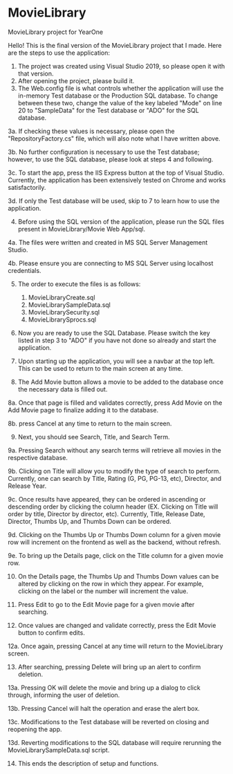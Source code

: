 # MovieLibrary
MovieLibrary project for YearOne

Hello! This is the final version of the MovieLibrary project that I made.
Here are the steps to use the application: 

1. The project was created using Visual Studio 2019, so please open it with that version.
2. After opening the project, please build it.
3. The Web.config file is what controls whether the application will use the in-memory Test database or the Production SQL database.
  To change between these two, change the value of the key labeled "Mode" on line 20 to "SampleData" for the Test database or "ADO" for the SQL database.
  
3a. If checking these values is necessary, please open the "RepositoryFactory.cs" file, which will also note what I have written above.

3b. No further configuration is necessary to use the Test database; however, to use the SQL database, please look at steps 4 and following.

3c. To start the app, press the IIS Express button at the top of Visual Studio. Currently, the application has been extensively tested on Chrome and works satisfactorily.

3d. If only the Test database will be used, skip to 7 to learn how to use the application.

4. Before using the SQL version of the application, please run the SQL files present in MovieLibrary/Movie Web App/sql.

4a. The files were written and created in MS SQL Server Management Studio. 

4b. Please ensure you are connecting to MS SQL Server using localhost credentials.

5. The order to execute the files is as follows:
    1. MovieLibraryCreate.sql
    2. MovieLibrarySampleData.sql
    3. MovieLibrarySecurity.sql
    4. MovieLibrarySprocs.sql

6. Now you are ready to use the SQL Database. Please switch the key listed in step 3 to "ADO" if you have not done so already and start the application. 

7. Upon starting up the application, you will see a navbar at the top left. This can be used to return to the main screen at any time.

8. The Add Movie button allows a movie to be added to the database once the necessary data is filled out. 

8a. Once that page is filled and validates correctly, press Add Movie on the Add Movie page to finalize adding it to the database.

8b. press Cancel at any time to return to the main screen.

9. Next, you should see Search, Title, and Search Term. 

9a. Pressing Search without any search terms will retrieve all movies in the respective database. 

9b. Clicking on Title will allow you to modify the type of search to perform. Currently, one can search by Title, Rating (G, PG, PG-13, etc), Director, and Release Year.

9c. Once results have appeared, they can be ordered in ascending or descending order by clicking the column header (EX. Clicking on Title will order by title, Director by           director, etc). Currently, Title, Release Date, Director, Thumbs Up, and Thumbs Down can be ordered.

9d. Clicking on the Thumbs Up or Thumbs Down column for a given movie row will increment on the frontend as well as the backend, without refresh.

9e. To bring up the Details page, click on the Title column for a given movie row. 

10. On the Details page, the Thumbs Up and Thumbs Down values can be altered by clicking on the row in which they appear. For example, clicking on the label or the number will increment the value. 

11. Press Edit to go to the Edit Movie page for a given movie after searching. 

12. Once values are changed and validate correctly, press the Edit Movie button to confirm edits.

12a. Once again, pressing Cancel at any time will return to the MovieLibrary screen.

13. After searching, pressing Delete will bring up an alert to confirm deletion. 

13a. Pressing OK will delete the movie and bring up a dialog to click through, informing the user of deletion.

13b. Pressing Cancel will halt the operation and erase the alert box.

13c. Modifications to the Test database will be reverted on closing and reopening the app. 

13d. Reverting modifications to the SQL database will require rerunning the MovieLibrarySampleData.sql script.

14. This ends the description of setup and functions.
